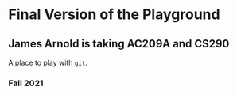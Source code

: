 # Final Version of the Playground

## James Arnold is taking AC209A and CS290

A place to play with `git`.

### Fall 2021
